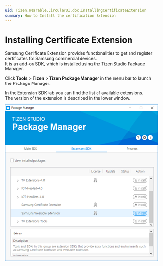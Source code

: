 ```yaml
---
uid: Tizen.Wearable.CircularUI.doc.InstallingCertificateExtension
summary: How to Install the certification Extension
---
```


# Installing Certificate Extension

Samsung Certificate Extension provides functionalities to get and register certificates for Samsung commercial devices.  
It is an add-on SDK, which is installed using the Tizen Studio Package Manager.

Click **Tools** > **Tizen** > **Tizen Package Manager** in the menu bar to launch the Package Manager.

In the Extension SDK tab you can find the list of available extensions.  
The version of the extension is described in the lower window.

![Package Manager](data/certification_guide2.png)
